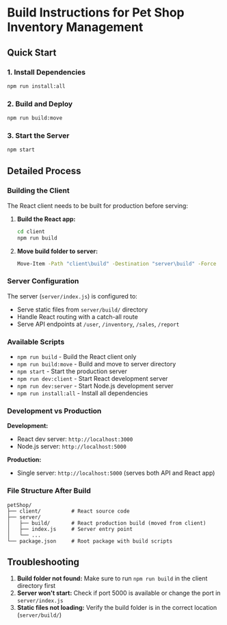 # Build Instructions for Pet Shop Inventory Management

## Quick Start

### 1. Install Dependencies
```bash
npm run install:all
```

### 2. Build and Deploy
```bash
npm run build:move
```

### 3. Start the Server
```bash
npm start
```

## Detailed Process

### Building the Client
The React client needs to be built for production before serving:

1. **Build the React app:**
   ```bash
   cd client
   npm run build
   ```

2. **Move build folder to server:**
   ```bash
   Move-Item -Path "client\build" -Destination "server\build" -Force
   ```

### Server Configuration
The server (`server/index.js`) is configured to:
- Serve static files from `server/build/` directory
- Handle React routing with a catch-all route
- Serve API endpoints at `/user`, `/inventory`, `/sales`, `/report`

### Available Scripts

- `npm run build` - Build the React client only
- `npm run build:move` - Build and move to server directory
- `npm start` - Start the production server
- `npm run dev:client` - Start React development server
- `npm run dev:server` - Start Node.js development server
- `npm run install:all` - Install all dependencies

### Development vs Production

**Development:**
- React dev server: `http://localhost:3000`
- Node.js server: `http://localhost:5000`

**Production:**
- Single server: `http://localhost:5000` (serves both API and React app)

### File Structure After Build
```
petShop/
├── client/          # React source code
├── server/
│   ├── build/       # React production build (moved from client)
│   ├── index.js     # Server entry point
│   └── ...
└── package.json     # Root package with build scripts
```

## Troubleshooting

1. **Build folder not found:** Make sure to run `npm run build` in the client directory first
2. **Server won't start:** Check if port 5000 is available or change the port in `server/index.js`
3. **Static files not loading:** Verify the build folder is in the correct location (`server/build/`) 